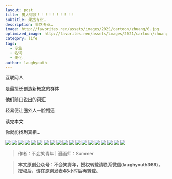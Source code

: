 ```yaml
---
layout: post
title: 男人得装！！！！！！！！！！
subtitle: 果然专业…
description: 果然专业…
image: http://favorites.ren/assets/images/2021/cartoon/zhuang/0.jpg
optimized_image: http://favorites.ren/assets/images/2021/cartoon/zhuang/0.jpg
category: life
tags:
  - 专业
  - 名词
  - 美化
author: laughyouth
---
```


互联网人

是最擅长创造新概念的群体

他们随口说出的词汇

轻易便让圈外人一脸懵逼

读完本文

你就能找到真相...

![](http://favorites.ren/assets/images/2021/cartoon/zhuang/640.jpg)
![](http://favorites.ren/assets/images/2021/cartoon/zhuang/640-1.jpg)
![](http://favorites.ren/assets/images/2021/cartoon/zhuang/640-2.jpg)
![](http://favorites.ren/assets/images/2021/cartoon/zhuang/640-3.jpg)
![](http://favorites.ren/assets/images/2021/cartoon/zhuang/640-4.jpg)
![](http://favorites.ren/assets/images/2021/cartoon/zhuang/640-5.jpg)
![](http://favorites.ren/assets/images/2021/cartoon/zhuang/640-6.jpg)
![](http://favorites.ren/assets/images/2021/cartoon/zhuang/640-7.jpg)
![](http://favorites.ren/assets/images/2021/cartoon/zhuang/640-8.jpg)
![](http://favorites.ren/assets/images/2021/cartoon/zhuang/640-9.jpg)
![](http://favorites.ren/assets/images/2021/cartoon/zhuang/640-10.jpg)
![](http://favorites.ren/assets/images/2021/cartoon/zhuang/640-11.jpg)
![](http://favorites.ren/assets/images/2021/cartoon/zhuang/640-12.jpg)
![](http://favorites.ren/assets/images/2021/cartoon/zhuang/640-13.jpg)
![](http://favorites.ren/assets/images/2021/cartoon/zhuang/640-14.jpg)
![](http://favorites.ren/assets/images/2021/cartoon/zhuang/640-15.jpg)
![](http://favorites.ren/assets/images/2021/cartoon/zhuang/640-16.jpg)
![](http://favorites.ren/assets/images/2021/cartoon/zhuang/640-17.jpg)
![](http://favorites.ren/assets/images/2021/cartoon/zhuang/640-18.jpg)


>作者：不会笑青年 | 漫画师：Summer

>**本文原创公众号：不会笑青年，授权转载请联系微信(laughyouth369)，授权后，请在原创发表48小时后再转载。**

